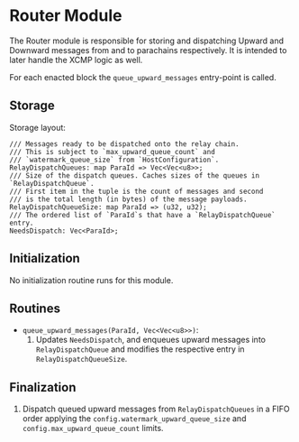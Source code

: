 # Router Module

The Router module is responsible for storing and dispatching Upward and Downward messages from and to parachains respectively. It is intended to later handle the XCMP logic as well.

For each enacted block the `queue_upward_messages` entry-point is called.

## Storage

Storage layout:

```rust,ignore
/// Messages ready to be dispatched onto the relay chain.
/// This is subject to `max_upward_queue_count` and
/// `watermark_queue_size` from `HostConfiguration`.
RelayDispatchQueues: map ParaId => Vec<Vec<u8>>;
/// Size of the dispatch queues. Caches sizes of the queues in `RelayDispatchQueue`.
/// First item in the tuple is the count of messages and second
/// is the total length (in bytes) of the message payloads.
RelayDispatchQueueSize: map ParaId => (u32, u32);
/// The ordered list of `ParaId`s that have a `RelayDispatchQueue` entry.
NeedsDispatch: Vec<ParaId>;
```

## Initialization

No initialization routine runs for this module.

## Routines

* `queue_upward_messages(ParaId, Vec<Vec<u8>>)`:
  1. Updates `NeedsDispatch`, and enqueues upward messages into `RelayDispatchQueue` and modifies the respective entry in `RelayDispatchQueueSize`.

## Finalization

  1. Dispatch queued upward messages from `RelayDispatchQueues` in a FIFO order applying the `config.watermark_upward_queue_size` and `config.max_upward_queue_count` limits.
